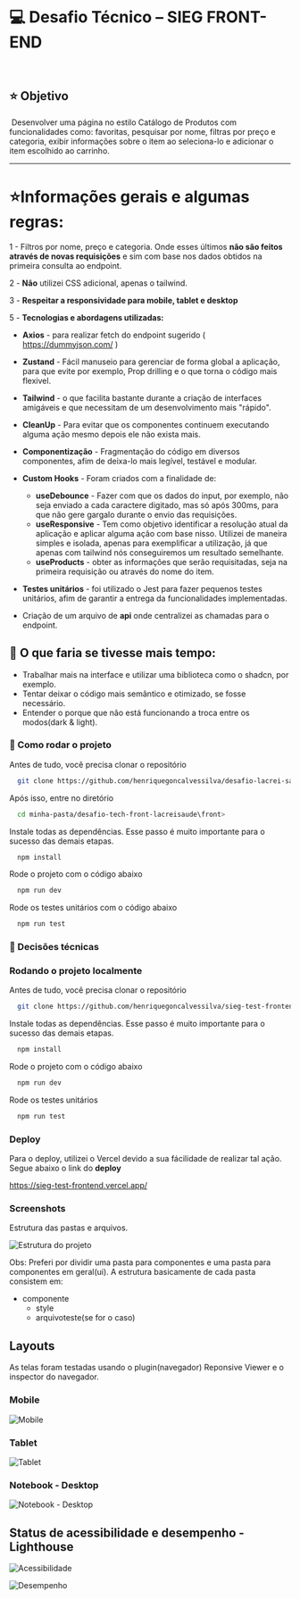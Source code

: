# 💻 Desafio Técnico – SIEG FRONT-END

​

## ⭐ Objetivo

​
Desenvolver uma página no estilo Catálogo de Produtos com funcionalidades como: favoritas, pesquisar por nome, filtras por preço e categoria, exibir informações sobre o item ao seleciona-lo e adicionar o item escolhido ao carrinho.
​

---

# ⭐Informações gerais e algumas regras:

1 - Filtros por nome, preço e categoria. Onde esses últimos **não são feitos através de novas requisições** e sim com base nos dados obtidos na primeira consulta ao endpoint.

2 - **Não** utilizei CSS adicional, apenas o tailwind.

3 - **Respeitar a responsividade para mobile, tablet e desktop**

5 - **Tecnologias e abordagens utilizadas:**

-   **Axios** - para realizar fetch do endpoint sugerido ( https://dummyjson.com/ )

-   **Zustand** - Fácil manuseio para gerenciar de forma global a aplicação, para que evite por exemplo, Prop drilling e o que torna o código mais flexivel.
-   **Tailwind** - o que facilita bastante durante a criação de interfaces amigáveis e que necessitam de um desenvolvimento mais "rápido".
-   **CleanUp** - Para evitar que os componentes continuem executando alguma ação mesmo depois ele não exista mais.
-   **Componentização** - Fragmentação do código em diversos componentes, afim de deixa-lo mais legível, testável e modular.
-   **Custom Hooks** - Foram criados com a finalidade de:
    -   **useDebounce** - Fazer com que os dados do input, por exemplo, não seja enviado a cada caractere digitado, mas só após 300ms, para que não gere gargalo durante o envio das requisições.
    -   **useResponsive** - Tem como objetivo identificar a resolução atual da aplicação e aplicar alguma ação com base nisso. Utilizei de maneira simples e isolada, apenas para exemplificar a utilização, já que apenas com tailwind nós conseguiremos um resultado semelhante.
    -   **useProducts** - obter as informações que serão requisitadas, seja na primeira requisição ou através do nome do item.
-   **Testes unitários** - foi utilizado o Jest para fazer pequenos testes unitários, afim de garantir a entrega da funcionalidades implementadas.
-   Criação de um arquivo de **api** onde centralizei as chamadas para o endpoint.

## 📝 O que faria se tivesse mais tempo:

-   Trabalhar mais na interface e utilizar uma biblioteca como o shadcn, por exemplo.
-   Tentar deixar o código mais semântico e otimizado, se fosse necessário.
-   Entender o porque que não está funcionando a troca entre os modos(dark & light).

### 📝 Como rodar o projeto

Antes de tudo, você precisa clonar o repositório

```bash
  git clone https://github.com/henriquegoncalvessilva/desafio-lacrei-saude
```

Após isso, entre no diretório

```bash
  cd minha-pasta/desafio-tech-front-lacreisaude\front>
```

Instale todas as dependências. Esse passo é muito importante para o sucesso das demais etapas.

```bash
  npm install
```

Rode o projeto com o código abaixo

```bash
  npm run dev
```

Rode os testes unitários com o código abaixo

```bash
  npm run test
```

### 📝 Decisões técnicas

### Rodando o projeto localmente

Antes de tudo, você precisa clonar o repositório

```bash
  git clone https://github.com/henriquegoncalvessilva/sieg-test-frontend.git
```

Instale todas as dependências. Esse passo é muito importante para o sucesso das demais etapas.

```bash
  npm install
```

Rode o projeto com o código abaixo

```bash
  npm run dev
```

Rode os testes unitários

```bash
  npm run test
```

### Deploy

Para o deploy, utilizei o Vercel devido a sua fácilidade de realizar tal ação. Segue abaixo o link do **deploy**

https://sieg-test-frontend.vercel.app/

### Screenshots

Estrutura das pastas e arquivos.

![Estrutura do projeto](https://i.ibb.co/d0xf91Wb/Captura-de-tela-2025-06-20-160908.png)

Obs: Preferi por dividir uma pasta para componentes e uma pasta para componentes em geral(ui). A estrutura basicamente de cada pasta consistem em:

-   componente
    -   style
    -   arquivoteste(se for o caso)

## Layouts

As telas foram testadas usando o plugin(navegador) Reponsive Viewer e o inspector do navegador.

### Mobile

![Mobile](./screenshots/01.png)

### Tablet

![Tablet](./screenshots/02.png)

### Notebook - Desktop

![Notebook - Desktop](./screenshots/03.png)

## Status de acessibilidade e desempenho - Lighthouse

![Acessibilidade](./screenshots/acessibilidade_stats.png)

![Desempenho](./screenshots/performance_stats.png)
